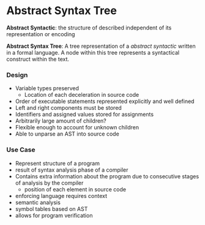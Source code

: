 # Abstract Syntax Tree

__Abstract Syntactic__: the structure of described independent of its representation or encoding

__Abstract Syntax Tree__: A tree representation of a _abstract syntactic_ written in a formal language. A node within this tree represents a syntactical construct within the text.

### Design
- Variable types preserved
	- Location of each deceleration in source code
- Order of executable statements represented explicitly and well defined
- Left and right components must be stored
- Identifiers and assigned values stored for assignments
- Arbitrarily large amount of children?
- Flexible enough to account for unknown children
- Able to unparse an AST into source code

### Use Case
- Represent structure of a program
- result of syntax analysis phase of a compiler
- Contains extra information about the program due to consecutive stages of analysis by the compiler
	- position of each element in source code
- enforcing language requires context
- semantic analysis
- symbol tables based on AST
- allows for program verification
